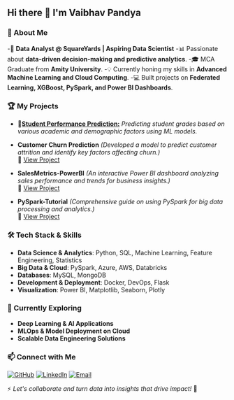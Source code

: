 ## Hi there 👋 I'm Vaibhav Pandya

### 🚀 About Me
-🎯 **Data Analyst @ SquareYards | Aspiring Data Scientist**
-📊 Passionate about **data-driven decision-making and predictive analytics**.
-🎓 MCA Graduate from **Amity University**.
-💡 Currently honing my skills in **Advanced Machine Learning and Cloud Computing**.
-💻 Built projects on **Federated Learning, XGBoost, PySpark, and Power BI Dashboards**.

### 🏆 My Projects
- **🔗[Student Performance Prediction:](https://github.com/vaibhav-pandya/studentperformanceprediction)** *Predicting student grades based on various academic and demographic factors using ML models.* 
  
- **Customer Churn Prediction** *(Developed a model to predict customer attrition and identify key factors affecting churn.)*  
  🔗 [View Project](https://github.com/vaibhav-pandya/customer-churn-prediction)
- **SalesMetrics-PowerBI** *(An interactive Power BI dashboard analyzing sales performance and trends for business insights.)*  
  🔗 [View Project](https://github.com/vaibhav-pandya/SalesMetrics-PowerBI)
- **PySpark-Tutorial** *(Comprehensive guide on using PySpark for big data processing and analytics.)*  
  🔗 [View Project](https://github.com/vaibhav-pandya/PySpark-Tutorial)
  
### 🛠️ Tech Stack & Skills
- **Data Science & Analytics**: Python, SQL, Machine Learning, Feature Engineering, Statistics
- **Big Data & Cloud**: PySpark, Azure, AWS, Databricks
- **Databases**: MySQL, MongoDB
- **Development & Deployment**: Docker, DevOps, Flask
- **Visualization**: Power BI, Matplotlib, Seaborn, Plotly

### 🌱 Currently Exploring
- **Deep Learning & AI Applications**
- **MLOps & Model Deployment on Cloud**
- **Scalable Data Engineering Solutions**

### 📫 Connect with Me
[![GitHub](https://img.shields.io/badge/GitHub-000?style=for-the-badge&logo=github&logoColor=white)](https://github.com/vaibhav-pandya)
[![LinkedIn](https://img.shields.io/badge/LinkedIn-0077B5?style=for-the-badge&logo=linkedin&logoColor=white)](https://www.linkedin.com/in/vaibhavpandya2903/)
[![Email](https://img.shields.io/badge/Email-D14836?style=for-the-badge&logo=gmail&logoColor=white)](mailto:vaibhavpandya2903@gmail.com)

⚡ *Let's collaborate and turn data into insights that drive impact!* 🚀
